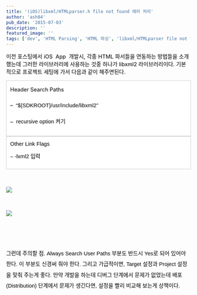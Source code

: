 ```yaml
---
title: '(iOS)libxml/HTMLparser.h file not found 에러 처리'
author: 'ash84'
pub_date: '2015-07-03'
description: ''
featured_image: ''
tags: ['dev', 'HTML Parsing', 'HTML 파싱', 'libxml/HTMLparser file not found', 'libxml2', '아이폰 앱', '앱 개발']
---
```



<span style="font-size: 10pt; color: rgb(0, 0, 0); "><span style="font-size: 11pt; "><span style="font-size: 11pt; "></span><span style="font-size: 11pt; "></span><span style="font-size: 11pt; ">이전 포스팅에서 iOS  App  개발시, 각종 HTML 파서들을 연동하는 방법들을 소개했는데 그러한 라이브러리에 사용하는 것중 하나가 libxml2 라이브러리이다. 기본적으로 프로젝트 세팅에 가서 </span></span><span style="font-size: 11pt; ">다음과 같이 해주면된다. </span></span>

<div class="txc-textbox" style="border: 1px solid rgb(203, 203, 203); background-color: rgb(255, 255, 255); padding: 10px; line-height: 2; "><span style="font-size: 11pt; color: rgb(0, 0, 0); "><span style="font-size: 11pt; ">Header Search Paths </span></span>

<span style="font-size: 11pt; color: rgb(0, 0, 0); ">– </span><span style="color: rgb(0, 0, 0); font-family: Arial, 'Liberation Sans', 'DejaVu Sans', sans-serif; font-size: 11pt; "> </span><span style="color: rgb(0, 0, 0); font-family: Arial, 'Liberation Sans', 'DejaVu Sans', sans-serif; font-size: 11pt; ">“${SDKROOT}/usr/include/libxml2”</span>

<span style="color: rgb(0, 0, 0); font-family: Arial, 'Liberation Sans', 'DejaVu Sans', sans-serif; font-size: 11pt; "><span style="font-size: 11pt; ">–  recursive option 켜기 </span></span>

</div><div class="txc-textbox" style="border: 1px solid rgb(203, 203, 203); background-color: rgb(255, 255, 255); padding: 10px; line-height: 2; "><font color="#000000" face="Arial, Liberation Sans, DejaVu Sans, sans-serif" size="2"><span style="line-height: 20px; font-size: 11pt; "><span style="font-size: 11pt; ">Other Link Flags</span></span></font>

<font color="#000000" face="Arial, Liberation Sans, DejaVu Sans, sans-serif" size="2"><span style="line-height: 20px; font-size: 11pt; "><span style="font-size: 11pt; ">– -lxml2 입력 </span></span></font>

</div><font color="#000000" face="Arial, Liberation Sans, DejaVu Sans, sans-serif" size="2"><span style="line-height: 20px;">  
</span></font>

<font color="#000000" face="Arial, Liberation Sans, DejaVu Sans, sans-serif" size="2"><span style="line-height: 20px;">  
</span></font>

<font color="#000000" face="Arial, Liberation Sans, DejaVu Sans, sans-serif" size="2">  
</font>

![](http://ash84.net/wp-content/uploads/1/cfile5.uf.1325C7465080181F16C495.jpg)

<font color="#000000" face="Arial, Liberation Sans, DejaVu Sans, sans-serif" size="2"><span style="line-height: 20px;">  
</span></font>

![](http://ash84.net/wp-content/uploads/1/cfile10.uf.0132A9465080181F04FF58.jpg)

<font color="#000000" face="Arial, Liberation Sans, DejaVu Sans, sans-serif" size="2"><span style="line-height: 20px;">  
</span></font>

<font color="#000000" face="Arial, Liberation Sans, DejaVu Sans, sans-serif" size="2"><span style="line-height: 2;">  
</span></font>

<font color="#000000" face="Arial, Liberation Sans, DejaVu Sans, sans-serif" size="2"><span style="line-height: 2; font-size: 11pt; ">그런데 주의할 점. Always Search User Paths 부분도 반드시 Yes로 되어 있어야 한다. 이 부분도 신경써 줘야 한다. 그리고 가급적이면, Target 설정과 Project 설정을 맞춰 주는게 좋다. 만약 개발을 하는데 디버그 단계에서 문제가 없었는데 배포(Distribution) 단계에서 문제가 생긴다면, 설정을 빨리 비교해 보는게 상책이다. </span></font>

<font color="#000000" face="Arial, Liberation Sans, DejaVu Sans, sans-serif" size="2"><span style="line-height: 20px;">  
</span></font>

<font color="#000000" face="Arial, Liberation Sans, DejaVu Sans, sans-serif" size="2"><span style="line-height: 2;"><span style="font-size: 11pt; "></span><span style="font-size: 11pt; "></span>  
</span></font>

<span style="font-size: 11pt; "></span><font color="#000000" face="Arial, Liberation Sans, DejaVu Sans, sans-serif" size="2"><span style="line-height: 20px;">  
</span></font>



